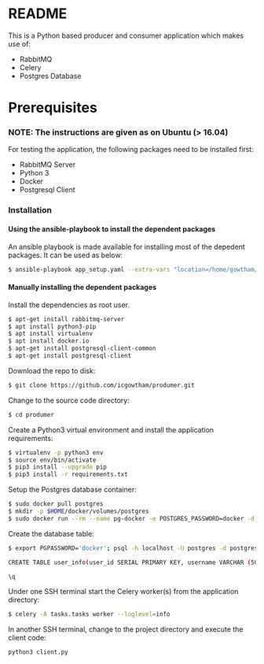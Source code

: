 # README

This is a Python based producer and consumer application which makes use of:
  - RabbitMQ
  - Celery
  - Postgres Database

# Prerequisites
### NOTE: The instructions are given as on Ubuntu (> 16.04)

For testing the application, the following packages need to be installed first:
  - RabbitMQ Server
  - Python 3
  - Docker
  - Postgresql Client
### Installation

#### Using the ansible-playbook to install the dependent packages
An ansible playbook is made available for installing most of the depedent packages. It can be used as below:
```sh
$ ansible-playbook app_setup.yaml --extra-vars "location=/home/gowtham/work"
```


#### Manually installing the dependent packages
Install the dependencies as root user.

```sh
$ apt-get install rabbitmq-server
$ apt install python3-pip
$ apt install virtualenv
$ apt install docker.io
$ apt-get install postgresql-client-common
$ apt-get install postgresql-client
```

Download the repo to disk:
```sh
$ git clone https://github.com/icgowtham/produmer.git
```

Change to the source code directory:
```sh
$ cd produmer
```

Create a Python3 virtual environment and install the application requirements:
```sh
$ virtualenv -p python3 env
$ source env/bin/activate
$ pip3 install --upgrade pip
$ pip3 install -r requirements.txt
```

Setup the Postgres database container:
```sh
$ sudo docker pull postgres
$ mkdir -p $HOME/docker/volumes/postgres
$ sudo docker run --rm --name pg-docker -e POSTGRES_PASSWORD=docker -d -p 5432:5432 -v $HOME/docker/volumes/postgres:/var/lib/postgresql/data postgres
```

Create the database table:
```sh
$ export PGPASSWORD='docker'; psql -h localhost -U postgres -d postgres

CREATE TABLE user_info(user_id SERIAL PRIMARY KEY, username VARCHAR (50) UNIQUE NOT NULL, email VARCHAR (355) UNIQUE NOT NULL);

\q
```

Under one SSH terminal start the Celery worker(s) from the application directory:
```sh
$ celery -A tasks.tasks worker --loglevel=info
```

In another SSH terminal, change to the project directory and execute the client code:
```sh
python3 client.py
```
